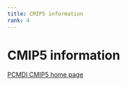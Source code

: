 ```yaml
---
title: CMIP5 information
rank: 4
---
```


# CMIP5 information

[PCMDI CMIP5 home page](https://pcmdi.llnl.gov/mips/cmip5/)
